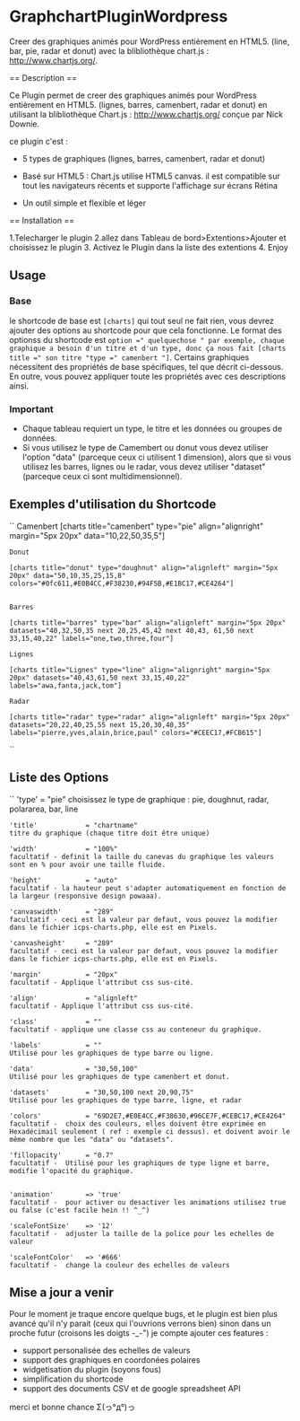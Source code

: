 GraphchartPluginWordpress
=========================

Creer des graphiques animés pour WordPress entièrement en HTML5. (line, bar, pie, radar et donut) avec la blibliothèque chart.js : http://www.chartjs.org/.

== Description ==

 Ce Plugin permet de creer des graphiques animés pour WordPress entièrement en HTML5. (lignes, barres, camenbert, radar et donut) en utilisant la blibliothèque Chart.js : http://www.chartjs.org/ conçue par Nick Downie.


ce plugin c'est :

* 5 types de graphiques (lignes, barres, camenbert, radar et donut)

* Basé sur HTML5 :
 Chart.js utilise HTML5 canvas. il est compatible sur tout les navigateurs récents et supporte l'affichage sur écrans Rétina

*  Un outil simple et flexible et léger


== Installation ==

1.Telecharger le plugin
2.allez dans Tableau de bord>Extentions>Ajouter et choisissez le plugin
3. Activez le Plugin dans la liste des extentions
4. Enjoy


## Usage 

### Base
le shortcode de base est `[charts]` qui tout seul ne fait rien, vous devrez ajouter des options au shortcode pour que cela fonctionne. Le format des optionss du shortcode est `option =" quelquechose " par exemple, chaque graphique a besoin d'un titre et d'un type, donc ça nous fait [charts title =" son titre "type =" camenbert "]`. Certains graphiques nécessitent des propriétés de base spécifiques, tel que décrit ci-dessous. En outre, vous pouvez appliquer toute les propriétés avec ces descriptions ainsi.

### Important ###
* Chaque tableau requiert un type, le titre et les données ou groupes de données.
* Si vous utilisez le type de Camembert ou donut vous devez utiliser l'option "data" (parceque ceux ci utilisent 1 dimension), alors que si vous utilisez les barres, lignes ou le radar, vous devez utiliser "dataset" (parceque ceux ci sont multidimensionnel).

## Exemples d'utilisation du Shortcode 

``
	Camenbert
	[charts title="camenbert" type="pie" align="alignright" margin="5px 20px" data="10,22,50,35,5"]

	Donut

	[charts title="donut" type="doughnut" align="alignleft" margin="5px 20px" data="50,10,35,25,15,8" colors="#0fc611,#E0B4CC,#F38230,#94F5B,#E1BC17,#CE4264"]


	Barres

	[charts title="barres" type="bar" align="alignleft" margin="5px 20px" datasets="40,32,50,35 next 20,25,45,42 next 40,43, 61,50 next 33,15,40,22" labels="one,two,three,four"]

	Lignes

	[charts title="Lignes" type="line" align="alignright" margin="5px 20px" datasets="40,43,61,50 next 33,15,40,22" labels="awa,fanta,jack,tom"]

	Radar

	[charts title="radar" type="radar" align="alignleft" margin="5px 20px" datasets="20,22,40,25,55 next 15,20,30,40,35" labels="pierre,yves,alain,brice,paul" colors="#CEEC17,#FCB615"]
``

## Liste des Options 

``
	'type'             = "pie"
	choisissez le type de graphique : pie, doughnut, radar, polararea, bar, line

	'title'            = "chartname"
	titre du graphique (chaque titre doit être unique)

	'width'			   = "100%"
	facultatif - definit la taille du canevas du graphique les valeurs sont en % pour avoir une taille fluide.

	'height'		   = "auto"
	facultatif - la hauteur peut s'adapter automatiquement en fonction de la largeur (responsive design powaaa).

	'canvaswidth'      = "289"
	facultatif - ceci est la valeur par defaut, vous pouvez la modifier dans le fichier icps-charts.php, elle est en Pixels.

	'canvasheight'     = "289"
	facultatif - ceci est la valeur par defaut, vous pouvez la modifier dans le fichier icps-charts.php, elle est en Pixels.

	'margin'		   = "20px"
	facultatif - Applique l'attribut css sus-cité.

	'align'            = "alignleft"
	facultatif - Applique l'attribut css sus-cité.

	'class'			   = ""
	facultatif - applique une classe css au conteneur du graphique.

	'labels'           = ""
	Utilisé pour les graphiques de type barre ou ligne.

	'data'             = "30,50,100"
	Utilisé pour les graphiques de type camenbert et donut.

	'datasets'         = "30,50,100 next 20,90,75"
	Utilisé pour les graphiques de type barre, ligne, et radar

	'colors'           = "69D2E7,#E0E4CC,#F38630,#96CE7F,#CEBC17,#CE4264"
	facultatif -  choix des couleurs, elles doivent être exprimée en Hexadécimail seulement ( ref : exemple ci dessus). et doivent avoir le même nombre que les "data" ou "datasets".

	'fillopacity'      = "0.7"
	facultatif -  Utilisé pour les graphiques de type ligne et barre, modifie l'opacité du graphique.


	'animation'		   => 'true'
	facultatif -  pour activer ou desactiver les animations utilisez true ou false (c'est facile hein !! ^_^)

	'scaleFontSize'    => '12'
	facultatif -  adjuster la taille de la police pour les echelles de valeur

	'scaleFontColor'   => '#666'
	facultatif -  change la couleur des echelles de valeurs



##  Mise a jour a venir

Pour le moment je traque encore quelque bugs, et le plugin est bien plus avancé qu'il n'y parait (ceux qui l'ouvrions verrons bien)
 sinon dans un proche futur (croisons les doigts -_-") je compte ajouter ces features :

 - support personalisée des echelles de valeurs
 - support des graphiques en coordonées polaires
 - widgetisation du plugin (soyons fous)
 - simplification du shortcode
 - support des documents CSV et de google spreadsheet API


 merci et bonne chance  Σ(っ°д°)っ

